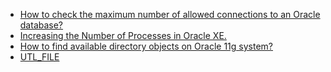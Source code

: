 * [How to check the maximum number of allowed connections to an Oracle database?](http://stackoverflow.com/questions/162255/how-to-check-the-maximum-number-of-allowed-connections-to-an-oracle-database)
* [Increasing the Number of Processes in Oracle XE.](http://www.eddgrant.com/blog/2010/01/20/increasing-the-number-of-processes-in-oracle-xe.html)
* [How to find available directory objects on Oracle 11g system?](http://stackoverflow.com/questions/6345304/how-to-find-available-directory-objects-on-oracle-11g-system)
* [UTL_FILE](https://docs.oracle.com/cd/B19306_01/appdev.102/b14258/u_file.htm)
